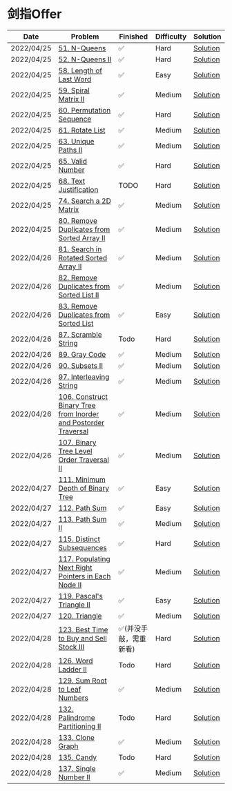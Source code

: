 # 剑指Offer
| Date       | Problem                                                                                                                                                      | Finished     | Difficulty | Solution                                                   |
|------------|--------------------------------------------------------------------------------------------------------------------------------------------------------------|--------------|------------|------------------------------------------------------------|
| 2022/04/25 | [51. N-Queens](https://leetcode.com/problems/n-queens/)                                                                                                      | ✅            | Hard       | [Solution](./src/orderbyasc/SolveNQueens.java)             |
| 2022/04/25 | [52. N-Queens II](https://leetcode.com/problems/n-queens-ii/)                                                                                                | ✅            | Hard       | [Solution](./src/orderbyasc/TotalNQueens.java)             |
| 2022/04/25 | [58. Length of Last Word](https://leetcode.com/problems/length-of-last-word/)                                                                                | ✅            | Easy       | [Solution](./src/orderbyasc/LengthOfLastWord.java)         |
| 2022/04/25 | [59. Spiral Matrix II](https://leetcode.com/problems/spiral-matrix-ii/)                                                                                      | ✅            | Medium     | [Solution](./src/orderbyasc/GenerateMatrix.java)           |
| 2022/04/25 | [60. Permutation Sequence](https://leetcode.com/problems/permutation-sequence/)                                                                              | ✅            | Hard       | [Solution](./src/orderbyasc/GetPermutation.java)           |
| 2022/04/25 | [61. Rotate List](https://leetcode.com/problems/rotate-list/)                                                                                                | ✅            | Medium     | [Solution](./src/orderbyasc/RotateRight.java)              |
| 2022/04/25 | [63. Unique Paths II](https://leetcode.com/problems/unique-paths-ii/)                                                                                        | ✅            | Medium     | [Solution](./src/orderbyasc/UniquePathsWithObstacles.java) |
| 2022/04/25 | [65. Valid Number](https://leetcode.com/problems/valid-number/)                                                                                              | ✅            | Hard       | [Solution](./src/orderbyasc/IsNumber.java)                 |
| 2022/04/25 | [68. Text Justification](https://leetcode.com/problems/text-justification/)                                                                                  | TODO         | Hard       | [Solution](./src/orderbyasc/FullJustify.java)              |
| 2022/04/25 | [74. Search a 2D Matrix](https://leetcode.com/problems/search-a-2d-matrix/)                                                                                  | ✅            | Medium     | [Solution](./src/orderbyasc/SearchMatrix.java)             |
| 2022/04/25 | [80. Remove Duplicates from Sorted Array II](https://leetcode.com/problems/remove-duplicates-from-sorted-array-ii/)                                          | ✅            | Medium     | [Solution](./src/orderbyasc/RemoveDuplicates.java)         |
| 2022/04/26 | [81. Search in Rotated Sorted Array II](https://leetcode.com/problems/search-in-rotated-sorted-array-ii/)                                                    | ✅            | Medium     | [Solution](./src/orderbyasc/Search.java)                   |
| 2022/04/26 | [82. Remove Duplicates from Sorted List II](https://leetcode.com/problems/remove-duplicates-from-sorted-list-ii/)                                            | ✅            | Medium     | [Solution](./src/orderbyasc/DeleteDuplicates.java)         |
| 2022/04/26 | [83. Remove Duplicates from Sorted List](https://leetcode.com/problems/remove-duplicates-from-sorted-list/)                                                  | ✅            | Easy       | [Solution](./src/orderbyasc/DeleteDuplicates2.java)        |
| 2022/04/26 | [87. Scramble String](https://leetcode.com/problems/scramble-string/)                                                                                        | Todo         | Hard       | [Solution](./src/orderbyasc/IsScramble.java)               |
| 2022/04/26 | [89. Gray Code](https://leetcode.com/problems/gray-code/)                                                                                                    | ✅            | Medium     | [Solution](./src/orderbyasc/GrayCode.java)                 |
| 2022/04/26 | [90. Subsets II](https://leetcode.com/problems/subsets-ii/)                                                                                                  | ✅            | Medium     | [Solution](./src/orderbyasc/SubsetsWithDup.java)           |
| 2022/04/26 | [97. Interleaving String](https://leetcode.com/problems/interleaving-string/)                                                                                | ✅            | Medium     | [Solution](./src/orderbyasc/IsInterleave.java)             |
| 2022/04/26 | [106. Construct Binary Tree from Inorder and Postorder Traversal](https://leetcode.com/problems/construct-binary-tree-from-inorder-and-postorder-traversal/) | ✅            | Medium     | [Solution](./src/orderbyasc/BuildTree.java)                |
| 2022/04/26 | [107. Binary Tree Level Order Traversal II](https://leetcode.com/problems/binary-tree-level-order-traversal-ii/)                                             | ✅            | Medium     | [Solution](./src/orderbyasc/LevelOrderBottom.java)         |
| 2022/04/27 | [111. Minimum Depth of Binary Tree](https://leetcode.com/problems/minimum-depth-of-binary-tree/)                                                             | ✅            | Easy       | [Solution](./src/orderbyasc/MinDepth.java)                 |
| 2022/04/27 | [112. Path Sum](https://leetcode.com/problems/path-sum/)                                                                                                     | ✅            | Easy       | [Solution](./src/orderbyasc/HasPathSum.java)               |
| 2022/04/27 | [113. Path Sum II](https://leetcode.com/problems/path-sum-ii/)                                                                                               | ✅            | Medium     | [Solution](./src/orderbyasc/PathSum.java)                  |
| 2022/04/27 | [115. Distinct Subsequences](https://leetcode.com/problems/distinct-subsequences/)                                                                           | ✅            | Hard       | [Solution](./src/orderbyasc/NumDistinct.java)              |
| 2022/04/27 | [117. Populating Next Right Pointers in Each Node II](https://leetcode.com/problems/populating-next-right-pointers-in-each-node-ii/)                         | ✅            | Medium     | [Solution](./src/orderbyasc/Connect.java)                  |
| 2022/04/27 | [119. Pascal's Triangle II](https://leetcode.com/problems/pascals-triangle-ii/)                                                                              | ✅            | Easy       | [Solution](./src/orderbyasc/GetRow.java)                   |
| 2022/04/27 | [120. Triangle](https://leetcode.com/problems/triangle/)                                                                                                     | ✅            | Medium     | [Solution](./src/orderbyasc/MinimumTotal.java)             |
| 2022/04/28 | [123. Best Time to Buy and Sell Stock III](https://leetcode.com/problems/best-time-to-buy-and-sell-stock-iii/)                                               | ✅(并没手敲，需重新看) | Hard       | [Solution](./src/orderbyasc/MaxProfit.java)                |
| 2022/04/28 | [126. Word Ladder II](https://leetcode.com/problems/word-ladder-ii/)                                                                                         | Todo         | Hard       | [Solution](./src/orderbyasc/FindLadders.java)              |
| 2022/04/28 | [129. Sum Root to Leaf Numbers](https://leetcode.com/problems/sum-root-to-leaf-numbers/)                                                                     | ✅            | Medium     | [Solution](./src/orderbyasc/SumNumbers.java)               |
| 2022/04/28 | [132. Palindrome Partitioning II](https://leetcode.com/problems/palindrome-partitioning-ii/)                                                                 | Todo         | Hard       | [Solution](./src/orderbyasc/MinCut.java)                   |
| 2022/04/28 | [133. Clone Graph](https://leetcode.com/problems/clone-graph/)                                                                                               | ✅            | Medium     | [Solution](./src/orderbyasc/CloneGraph.java)               |
| 2022/04/28 | [135. Candy](https://leetcode.com/problems/candy/)                                                                                                           | Todo         | Hard       | [Solution](./src/orderbyasc/Candy.java)                    |
| 2022/04/28 | [137. Single Number II](https://leetcode.com/problems/single-number-ii/)                                                                                     | ✅            | Medium     | [Solution](./src/orderbyasc/SingleNumber.java)             |

